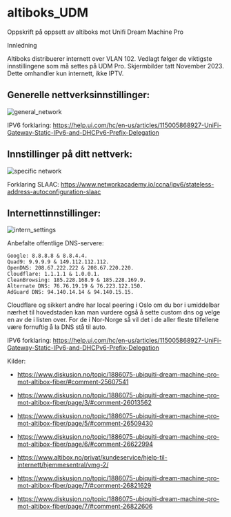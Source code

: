# altiboks_UDM
Oppskrift på oppsett av altiboks mot Unifi Dream Machine Pro

Innledning

Altiboks distribuerer internett over VLAN 102. Vedlagt følger de viktigste innstillingene som må settes på UDM Pro. Skjermbilder tatt November 2023. Dette omhandler kun internett, ikke IPTV.

## Generelle nettverksinnstillinger:
![general_network](https://github.com/fborch/altiboks_UDM/assets/14937023/7cfe0a22-e038-49ff-9b6e-8879377f8650)

IPV6 forklaring: https://help.ui.com/hc/en-us/articles/115005868927-UniFi-Gateway-Static-IPv6-and-DHCPv6-Prefix-Delegation

## Innstillinger på ditt nettverk:
![specific network](https://github.com/fborch/altiboks_UDM/assets/14937023/7e0461eb-6d1f-4048-8226-9af1041a67df)



Forklaring SLAAC: https://www.networkacademy.io/ccna/ipv6/stateless-address-autoconfiguration-slaac

## Internettinnstillinger:
![intern_settings](https://github.com/fborch/altiboks_UDM/assets/14937023/af7c9c47-62b1-45db-bfdd-75c72f51b103)

Anbefalte offentlige DNS-servere:

    Google: 8.8.8.8 & 8.8.4.4.
    Quad9: 9.9.9.9 & 149.112.112.112.
    OpenDNS: 208.67.222.222 & 208.67.220.220.
    Cloudflare: 1.1.1.1 & 1.0.0.1.
    CleanBrowsing: 185.228.168.9 & 185.228.169.9.
    Alternate DNS: 76.76.19.19 & 76.223.122.150.
    AdGuard DNS: 94.140.14.14 & 94.140.15.15.

Cloudflare og sikkert andre har local peering i Oslo om du bor i umiddelbar nærhet til hovedstaden kan man vurdere også å sette custom dns og velge en av de i listen over. For de i Nor-Norge så vil det i de aller fleste tilfellene være fornuftig å la DNS stå til auto.

IPV6 forklaring: https://help.ui.com/hc/en-us/articles/115005868927-UniFi-Gateway-Static-IPv6-and-DHCPv6-Prefix-Delegation

Kilder:


* https://www.diskusjon.no/topic/1886075-ubiquiti-dream-machine-pro-mot-altibox-fiber/#comment-25607541

* https://www.diskusjon.no/topic/1886075-ubiquiti-dream-machine-pro-mot-altibox-fiber/page/3/#comment-26013562

* https://www.diskusjon.no/topic/1886075-ubiquiti-dream-machine-pro-mot-altibox-fiber/page/5/#comment-26509430

* https://www.diskusjon.no/topic/1886075-ubiquiti-dream-machine-pro-mot-altibox-fiber/page/6/#comment-26622994

* https://www.altibox.no/privat/kundeservice/hjelp-til-internett/hjemmesentral/vmg-2/

* https://www.diskusjon.no/topic/1886075-ubiquiti-dream-machine-pro-mot-altibox-fiber/page/7/#comment-26821629

* https://www.diskusjon.no/topic/1886075-ubiquiti-dream-machine-pro-mot-altibox-fiber/page/7/#comment-26822606
